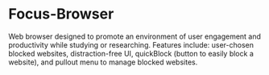 # Focus-Browser
Web browser designed to promote an environment of user engagement and productivity while studying or researching. Features include: user-chosen blocked websites, 
distraction-free UI, quickBlock (button to easily block a website), and pullout menu to manage blocked websites.



